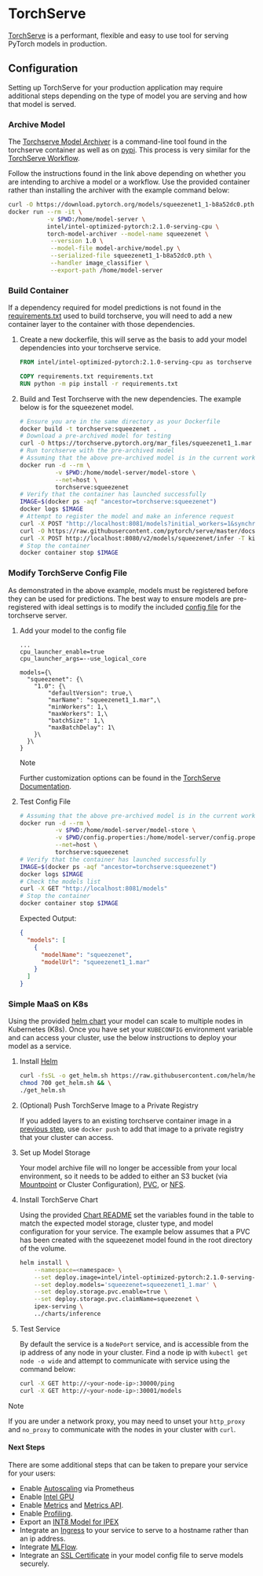 # TorchServe

[TorchServe](https://pytorch.org/serve/) is a performant, flexible and easy to use tool for serving PyTorch models in production.

## Configuration

Setting up TorchServe for your production application may require additional steps depending on the type of model you are serving and how that model is served.

### Archive Model

The [Torchserve Model Archiver](https://github.com/pytorch/serve/blob/master/model-archiver/README.md) is a command-line tool found in the torchserve container as well as on [pypi](https://pypi.org/project/torch-model-archiver/). This process is very similar for the [TorchServe Workflow](https://github.com/pytorch/serve/tree/master/workflow-archiver).

Follow the instructions found in the link above depending on whether you are intending to archive a model or a workflow. Use the provided container rather than installing the archiver with the example command below:

```bash
curl -O https://download.pytorch.org/models/squeezenet1_1-b8a52dc0.pth
docker run --rm -it \
           -v $PWD:/home/model-server \
           intel/intel-optimized-pytorch:2.1.0-serving-cpu \
           torch-model-archiver --model-name squeezenet \
            --version 1.0 \
            --model-file model-archive/model.py \
            --serialized-file squeezenet1_1-b8a52dc0.pth \
            --handler image_classifier \
            --export-path /home/model-server
```

### Build Container

If a dependency required for model predictions is not found in the [requirements.txt](./requirements.txt) used to build torchserve, you will need to add a new container layer to the container with those dependencies.

1. Create a new dockerfile, this will serve as the basis to add your model dependencies into your torchserve service.

    ```dockerfile
    FROM intel/intel-optimized-pytorch:2.1.0-serving-cpu as torchserve

    COPY requirements.txt requirements.txt
    RUN python -m pip install -r requirements.txt
    ```

2. Build and Test Torchserve with the new dependencies. The example below is for the squeezenet model.

    ```bash
    # Ensure you are in the same directory as your Dockerfile
    docker build -t torchserve:squeezenet .
    # Download a pre-archived model for testing
    curl -O https://torchserve.pytorch.org/mar_files/squeezenet1_1.mar
    # Run torchserve with the pre-archived model
    # Assuming that the above pre-archived model is in the current working directory
    docker run -d --rm \
              -v $PWD:/home/model-server/model-store \
              --net=host \
              torchserve:squeezenet
    # Verify that the container has launched successfully
    IMAGE=$(docker ps -aqf "ancestor=torchserve:squeezenet")
    docker logs $IMAGE
    # Attempt to register the model and make an inference request
    curl -X POST "http://localhost:8081/models?initial_workers=1&synchronous=true&url=squeezenet1_1.mar&model_name=squeezenet"
    curl -O https://raw.githubusercontent.com/pytorch/serve/master/docs/images/kitten_small.jpg
    curl -X POST http://localhost:8080/v2/models/squeezenet/infer -T kitten_small.jpg
    # Stop the container
    docker container stop $IMAGE
    ```

### Modify TorchServe Config File

As demonstrated in the above example, models must be registered before they can be used for predictions. The best way to ensure models are pre-registered with ideal settings is to modify the included [config file](./config.properties) for the torchserve server.

1. Add your model to the config file

    ```properties
    ...
    cpu_launcher_enable=true
    cpu_launcher_args=--use_logical_core

    models={\
      "squeezenet": {\
        "1.0": {\
            "defaultVersion": true,\
            "marName": "squeezenet1_1.mar",\
            "minWorkers": 1,\
            "maxWorkers": 1,\
            "batchSize": 1,\
            "maxBatchDelay": 1\
        }\
      }\
    }
    ```

    > [!NOTE]
    > Further customization options can be found in the [TorchServe Documentation](https://pytorch.org/serve/configuration.html#config-model).

2. Test Config File

    ```bash
    # Assuming that the above pre-archived model is in the current working directory
    docker run -d --rm \
              -v $PWD:/home/model-server/model-store \
              -v $PWD/config.properties:/home/model-server/config.properties \
              --net=host \
              torchserve:squeezenet
    # Verify that the container has launched successfully
    IMAGE=$(docker ps -aqf "ancestor=torchserve:squeezenet")
    docker logs $IMAGE
    # Check the models list
    curl -X GET "http://localhost:8081/models"
    # Stop the container
    docker container stop $IMAGE
    ```

    Expected Output:

    ```json
    {
      "models": [
        {
          "modelName": "squeezenet",
          "modelUrl": "squeezenet1_1.mar"
        }
      ]
    }
    ```

### Simple MaaS on K8s

Using the provided [helm chart](../charts/inference) your model can scale to multiple nodes in Kubernetes (K8s). Once you have set your `KUBECONFIG` environment variable and can access your cluster, use the below instructions to deploy your model as a service.

1. Install [Helm](https://helm.sh/docs/intro/install/)

    ```bash
    curl -fsSL -o get_helm.sh https://raw.githubusercontent.com/helm/helm/main/scripts/get-helm-3 && \
    chmod 700 get_helm.sh && \
    ./get_helm.sh
    ```

2. (Optional) Push TorchServe Image to a Private Registry

    If you added layers to an existing torchserve container image in a [previous step](#build-container), use `docker push` to add that image to a private registry that your cluster can access.

3. Set up Model Storage

    Your model archive file will no longer be accessible from your local environment, so it needs to be added to either an S3 bucket (via [Mountpoint](https://github.com/awslabs/mountpoint-s3/blob/main/doc/CONFIGURATION.md) or Cluster Configuration), [PVC](https://kubernetes.io/docs/tasks/configure-pod-container/configure-persistent-volume-storage/), or [NFS](https://kubernetes.io/docs/concepts/storage/volumes/#nfs).

4. Install TorchServe Chart

    Using the provided [Chart README](../charts/inference/README.md) set the variables found in the table to match the expected model storage, cluster type, and model configuration for your service. The example below assumes that a PVC has been created with the squeezenet model found in the root directory of the volume.

    ```bash
    helm install \
        --namespace=<namespace> \
        --set deploy.image=intel/intel-optimized-pytorch:2.1.0-serving-cpu \
        --set deploy.models='squeezenet=squeezenet1_1.mar' \
        --set deploy.storage.pvc.enable=true \
        --set deploy.storage.pvc.claimName=squeezenet \
        ipex-serving \
        ../charts/inference
    ```

5. Test Service

    By default the service is a `NodePort` service, and is accessible from the ip address of any node in your cluster. Find a node ip with `kubectl get node -o wide` and attempt to communicate with service using the command below:

    ```bash
    curl -X GET http://<your-node-ip>:30000/ping
    curl -X GET http://<your-node-ip>:30001/models
    ```

> [!NOTE]
> If you are under a network proxy, you may need to unset your `http_proxy` and `no_proxy` to communicate with the nodes in your cluster with `curl`.

#### Next Steps

There are some additional steps that can be taken to prepare your service for your users:

- Enable [Autoscaling](https://github.com/pytorch/serve/blob/master/kubernetes/autoscale.md#autoscaler) via Prometheus
- Enable [Intel GPU](https://github.com/intel/intel-device-plugins-for-kubernetes/blob/main/cmd/gpu_plugin/README.md#install-to-nodes-with-intel-gpus-with-fractional-resources)
- Enable [Metrics](https://pytorch.org/serve/metrics.html) and [Metrics API](https://pytorch.org/serve/metrics_api.html).
- Enable [Profiling](https://github.com/pytorch/serve/blob/master/docs/performance_guide.md#profiling).
- Export an [INT8 Model for IPEX](https://github.com/pytorch/serve/blob/f7ae6f8281ac6e26404a6ae4d210535c9dc96d9a/examples/intel_extension_for_pytorch/README.md#creating-and-exporting-int8-model-for-intel-extension-for-pytorch)
- Integrate an [Ingress](https://kubernetes.io/docs/concepts/services-networking/ingress/) to your service to serve to a hostname rather than an ip address.
- Integrate [MLFlow](https://github.com/mlflow/mlflow-torchserve).
- Integrate an [SSL Certificate](https://pytorch.org/serve/configuration.html#enable-ssl) in your model config file to serve models securely.
